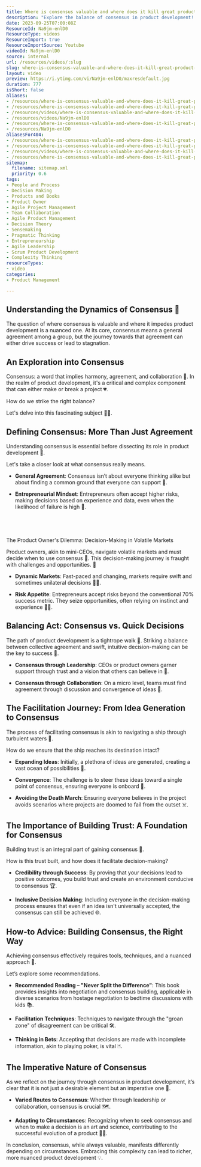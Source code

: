 ```yaml
---
title: Where is consensus valuable and where does it kill great product development?
description: "Explore the balance of consensus in product development! Discover when it fuels progress and when it stifles innovation. Join Martin for insights! \U0001F680"
date: 2023-09-25T07:00:08Z
ResourceId: Na9jm-enlD0
ResourceType: videos
ResourceImport: true
ResourceImportSource: Youtube
videoId: Na9jm-enlD0
source: internal
url: /resources/videos/:slug
slug: where-is-consensus-valuable-and-where-does-it-kill-great-product-development
layout: video
preview: https://i.ytimg.com/vi/Na9jm-enlD0/maxresdefault.jpg
duration: 777
isShort: false
aliases:
- /resources/where-is-consensus-valuable-and-where-does-it-kill-great-product-development-2
- /resources/where-is-consensus-valuable-and-where-does-it-kill-great-product-development
- /resources/videos/where-is-consensus-valuable-and-where-does-it-kill-great-product-development-
- /resources/videos/Na9jm-enlD0
- /resources/where-is-consensus-valuable-and-where-does-it-kill-great-product-development-
- /resources/Na9jm-enlD0
aliasesFor404:
- /resources/where-is-consensus-valuable-and-where-does-it-kill-great-product-development-2
- /resources/where-is-consensus-valuable-and-where-does-it-kill-great-product-development
- /resources/videos/where-is-consensus-valuable-and-where-does-it-kill-great-product-development-
- /resources/where-is-consensus-valuable-and-where-does-it-kill-great-product-development-
sitemap:
  filename: sitemap.xml
  priority: 0.6
tags:
- People and Process
- Decision Making
- Products and Books
- Product Owner
- Agile Project Management
- Team Collaboration
- Agile Product Management
- Decision Theory
- Sensemaking
- Pragmatic Thinking
- Entrepreneurship
- Agile Leadership
- Scrum Product Development
- Complexity Thinking
resourceTypes:
- video
categories:
- Product Management

---
```

## Understanding the Dynamics of Consensus 🤔 

The question of where consensus is valuable and where it impedes product development is a nuanced one. At its core, consensus means a general agreement among a group, but the journey towards that agreement can either drive success or lead to stagnation. 

## An Exploration into Consensus 

Consensus: a word that implies harmony, agreement, and collaboration 🤝. In the realm of product development, it's a critical and complex component that can either make or break a project 💔.  

How do we strike the right balance?  

Let's delve into this fascinating subject 🕵️‍♂️. 

## Defining Consensus: More Than Just Agreement 

Understanding consensus is essential before dissecting its role in product development 👀.  

Let's take a closer look at what consensus really means. 

- **General Agreement**: Consensus isn’t about everyone thinking alike but about finding a common ground that everyone can support 🌱. 

- **Entrepreneurial Mindset**: Entrepreneurs often accept higher risks, making decisions based on experience and data, even when the likelihood of failure is high 🎲. 

##    
The Product Owner's Dilemma: Decision-Making in Volatile Markets 

Product owners, akin to mini-CEOs, navigate volatile markets and must decide when to use consensus 💼. This decision-making journey is fraught with challenges and opportunities. 🌟 

- **Dynamic Markets**: Fast-paced and changing, markets require swift and sometimes unilateral decisions 🏃‍♀️. 

- **Risk Appetite**: Entrepreneurs accept risks beyond the conventional 70% success metric. They seize opportunities, often relying on instinct and experience 🦸‍♂️. 

## Balancing Act: Consensus vs. Quick Decisions 

The path of product development is a tightrope walk 🎪. Striking a balance between collective agreement and swift, intuitive decision-making can be the key to success 🔑. 

- **Consensus through Leadership**: CEOs or product owners garner support through trust and a vision that others can believe in 🙌. 

- **Consensus through Collaboration**: On a micro level, teams must find agreement through discussion and convergence of ideas 💬. 

## The Facilitation Journey: From Idea Generation to Consensus 

The process of facilitating consensus is akin to navigating a ship through turbulent waters 🚢.  

How do we ensure that the ship reaches its destination intact? 

- **Expanding Ideas**: Initially, a plethora of ideas are generated, creating a vast ocean of possibilities 🌊. 

- **Convergence**: The challenge is to steer these ideas toward a single point of consensus, ensuring everyone is onboard 🧭. 

- **Avoiding the Death March**: Ensuring everyone believes in the project avoids scenarios where projects are doomed to fail from the outset ☠️. 

## The Importance of Building Trust: A Foundation for Consensus 

Building trust is an integral part of gaining consensus 💖.  

How is this trust built, and how does it facilitate decision-making? 

- **Credibility through Success**: By proving that your decisions lead to positive outcomes, you build trust and create an environment conducive to consensus 🏆. 

- **Inclusive Decision Making**: Including everyone in the decision-making process ensures that even if an idea isn't universally accepted, the consensus can still be achieved 🌐. 

## How-to Advice: Building Consensus, the Right Way 

Achieving consensus effectively requires tools, techniques, and a nuanced approach 🔧.  

Let’s explore some recommendations. 

- **Recommended Reading – "Never Split the Difference"**: This book provides insights into negotiation and consensus building, applicable in diverse scenarios from hostage negotiation to bedtime discussions with kids 📚. 

- **Facilitation Techniques**: Techniques to navigate through the "groan zone" of disagreement can be critical 🛠️. 

- **Thinking in Bets**: Accepting that decisions are made with incomplete information, akin to playing poker, is vital 🃏. 

## The Imperative Nature of Consensus 

As we reflect on the journey through consensus in product development, it’s clear that it is not just a desirable element but an imperative one 🌟. 

- **Varied Routes to Consensus**: Whether through leadership or collaboration, consensus is crucial 🗺️. 

- **Adapting to Circumstances**: Recognizing when to seek consensus and when to make a decision is an art and science, contributing to the successful evolution of a product 🎨🔬. 

In conclusion, consensus, while always valuable, manifests differently depending on circumstances. Embracing this complexity can lead to richer, more nuanced product development 💡.
